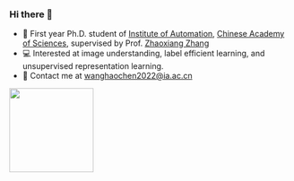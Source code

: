 ### Hi there 👋
* :school:  First year Ph.D. student of [Institute of Automation](http://english.ia.cas.cn/), [Chinese Academy of Sciences](https://english.cas.cn/), supervised by Prof. [Zhaoxiang Zhang](https://zhaoxiangzhang.net/)
* 💻  Interested at image understanding, label efficient learning, and unsupervised representation learning.
* :email:  Contact me at [wanghaochen2022@ia.ac.cn](mailto:wanghaochen2022@ia.ac.cn)

<img height="150px" src="https://github-readme-stats.vercel.app/api?username=haochen-wang409&hide_title=true&hide_border=true&show_icons=true&include_all_commits=true&line_height=21&bg_color=0,FFFF66,99FF99,CCFFFF&theme=graywhite&locale=en" />
